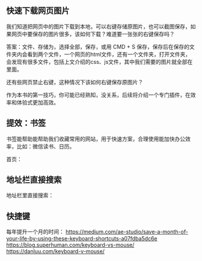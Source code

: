 ## 快速下载网页图片

我们知道把网页中的图片下载到本地，可以右键存储原图片，也可以截图保存，如果网页中要保存的图片很多，该如何下载？难道要一张张的右键保存吗？

答案：文件、存储为，选择全部，保存，或用 CMD + S 保存，保存后在保存的文件夹内会看到两个文件，一个网页的html文件，还有一个文件夹，打开文件夹，会发现有很多文件，包括上文介绍的css、js文件，其中我们需要的图片就全部在里面。

还有些网页禁止右键，这种情况下该如何右键保存原图片？

作为本书的第一技巧，你可能已经熟知，没关系，后续将介绍一个专门插件，在效率和体验式更加高效。

## 提效：书签
书签能帮助能帮助我们收藏常用的网站，用于快速方案，合理使用能加快办公效率，比如：微信读书、日历。

首页：

## 地址栏直接搜索

地址栏里直接搜索：

## 快捷键
每年提升一个月的时间：
https://medium.com/ae-studio/save-a-month-of-your-life-by-using-these-keyboard-shortcuts-a07fdba5dc6e
https://blog.superhuman.com/keyboard-vs-mouse/
https://danluu.com/keyboard-v-mouse/

